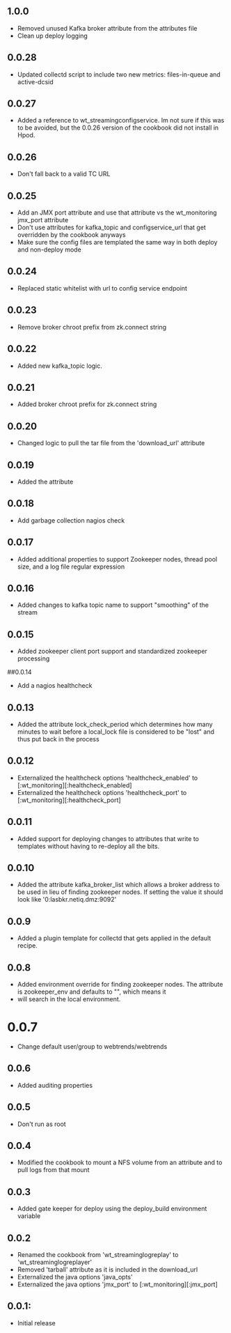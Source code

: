 ## 1.0.0
* Removed unused Kafka broker attribute from the attributes file
* Clean up deploy logging

## 0.0.28
* Updated collectd script to include two new metrics: files-in-queue and active-dcsid

## 0.0.27
* Added a reference to wt_streamingconfigservice. Im not sure if this was to be
  avoided, but the 0.0.26 version of the cookbook did not install in Hpod.

## 0.0.26
* Don't fall back to a valid TC URL

## 0.0.25
* Add an JMX port attribute and use that attribute vs the wt_monitoring jmx_port attribute
* Don't use attributes for kafka_topic and configservice_url that get overridden by the cookbook anyways
* Make sure the config files are templated the same way in both deploy and non-deploy mode

## 0.0.24
* Replaced static whitelist with url to config service endpoint

## 0.0.23
* Remove broker chroot prefix from zk.connect string

## 0.0.22
* Added new kafka_topic logic.

## 0.0.21
* Added broker chroot prefix for zk.connect string

## 0.0.20
* Changed logic to pull the tar file from the 'download_url' attribute

## 0.0.19
* Added the attribute

## 0.0.18
* Add garbage collection nagios check

## 0.0.17
* Added additional properties to support Zookeeper nodes, thread pool size, and a log file regular expression

## 0.0.16
* Added changes to kafka topic name to support "smoothing" of the stream

## 0.0.15
* Added zookeeper client port support and standardized zookeeper processing

##0.0.14
* Add a nagios healthcheck

## 0.0.13
* Added the attribute lock_check_period which determines how many minutes to wait before a local_lock file is considered to be "lost" and thus put back in the process

## 0.0.12
* Externalized the healthcheck options 'healthcheck_enabled' to [:wt_monitoring][:healthcheck_enabled]
* Externalized the healthcheck options 'healthcheck_port' to [:wt_monitoring][:healthcheck_port]

## 0.0.11
* Added support for deploying changes to attributes that write to templates without having to re-deploy all the bits.

## 0.0.10
* Added the attribute kafka_broker_list which allows a broker address to be used in lieu of finding zookeeper nodes. If setting the value it should look like '0:lasbkr.netiq.dmz:9092'
## 0.0.9
* Added a plugin template for collectd that gets applied in the default recipe.

## 0.0.8
* Added environment override for finding zookeeper nodes. The attribute is zookeeper_env and defaults to "", which means it
* will search in the local environment.

# 0.0.7
* Change default user/group to webtrends/webtrends

## 0.0.6
* Added auditing properties

## 0.0.5
* Don't run as root

## 0.0.4
* Modified the cookbook to mount a NFS volume from an attribute and to pull logs from that mount

## 0.0.3
* Added gate keeper for deploy using the deploy_build environment variable

## 0.0.2
* Renamed the cookbook from 'wt_streaminglogreplay' to 'wt_streaminglogreplayer'
* Removed 'tarball' attribute as it is included in the download_url
* Externalized the java options 'java_opts'
* Externalized the java options 'jmx_port' to [:wt_monitoring][:jmx_port]

## 0.0.1:
* Initial release
